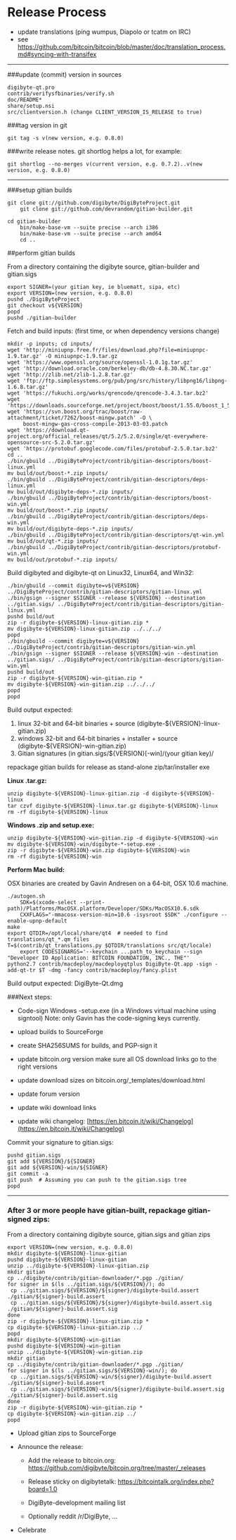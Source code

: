 Release Process
====================

* update translations (ping wumpus, Diapolo or tcatm on IRC)
* see https://github.com/bitcoin/bitcoin/blob/master/doc/translation_process.md#syncing-with-transifex

* * *

###update (commit) version in sources


	digibyte-qt.pro
	contrib/verifysfbinaries/verify.sh
	doc/README*
	share/setup.nsi
	src/clientversion.h (change CLIENT_VERSION_IS_RELEASE to true)

###tag version in git

	git tag -s v(new version, e.g. 0.8.0)

###write release notes. git shortlog helps a lot, for example:

	git shortlog --no-merges v(current version, e.g. 0.7.2)..v(new version, e.g. 0.8.0)

* * *

###setup gitian builds

 	git clone git://github.com/digibyte/DigiByteProject.git
    	git clone git://github.com/devrandom/gitian-builder.git
 	
 	cd gitian-builder
    	bin/make-base-vm --suite precise --arch i386
    	bin/make-base-vm --suite precise --arch amd64
    	cd ..

##perform gitian builds

 From a directory containing the digibyte source, gitian-builder and gitian.sigs
  
	export SIGNER=(your gitian key, ie bluematt, sipa, etc)
	export VERSION=(new version, e.g. 0.8.0)
	pushd ./DigiByteProject
	git checkout v${VERSION}
	popd
	pushd ./gitian-builder

 Fetch and build inputs: (first time, or when dependency versions change)

	mkdir -p inputs; cd inputs/
	wget 'http://miniupnp.free.fr/files/download.php?file=miniupnpc-1.9.tar.gz' -O miniupnpc-1.9.tar.gz
	wget 'https://www.openssl.org/source/openssl-1.0.1g.tar.gz'
	wget 'http://download.oracle.com/berkeley-db/db-4.8.30.NC.tar.gz'
	wget 'http://zlib.net/zlib-1.2.8.tar.gz'
	wget 'ftp://ftp.simplesystems.org/pub/png/src/history/libpng16/libpng-1.6.8.tar.gz'
	wget 'https://fukuchi.org/works/qrencode/qrencode-3.4.3.tar.bz2'
	wget 'https://downloads.sourceforge.net/project/boost/boost/1.55.0/boost_1_55_0.tar.bz2'
	wget 'https://svn.boost.org/trac/boost/raw-attachment/ticket/7262/boost-mingw.patch' -O \ 
	     boost-mingw-gas-cross-compile-2013-03-03.patch
	wget 'https://download.qt-project.org/official_releases/qt/5.2/5.2.0/single/qt-everywhere-opensource-src-5.2.0.tar.gz'
	wget 'https://protobuf.googlecode.com/files/protobuf-2.5.0.tar.bz2'
	cd ..
	./bin/gbuild ../DigiByteProject/contrib/gitian-descriptors/boost-linux.yml
	mv build/out/boost-*.zip inputs/
	./bin/gbuild ../DigiByteProject/contrib/gitian-descriptors/deps-linux.yml
	mv build/out/digibyte-deps-*.zip inputs/
	./bin/gbuild ../DigiByteProject/contrib/gitian-descriptors/boost-win.yml
	mv build/out/boost-*.zip inputs/
	./bin/gbuild ../DigiByteProject/contrib/gitian-descriptors/deps-win.yml
	mv build/out/digibyte-deps-*.zip inputs/
	./bin/gbuild ../DigiByteProject/contrib/gitian-descriptors/qt-win.yml
	mv build/out/qt-*.zip inputs/
	./bin/gbuild ../DigiByteProject/contrib/gitian-descriptors/protobuf-win.yml
	mv build/out/protobuf-*.zip inputs/

 Build digibyted and digibyte-qt on Linux32, Linux64, and Win32:
  
	./bin/gbuild --commit digibyte=v${VERSION} ../DigiByteProject/contrib/gitian-descriptors/gitian-linux.yml
	./bin/gsign --signer $SIGNER --release ${VERSION} --destination ../gitian.sigs/ ../DigiByteProject/contrib/gitian-descriptors/gitian-linux.yml
	pushd build/out
	zip -r digibyte-${VERSION}-linux-gitian.zip *
	mv digibyte-${VERSION}-linux-gitian.zip ../../../
	popd
	./bin/gbuild --commit digibyte=v${VERSION} ../DigiByteProject/contrib/gitian-descriptors/gitian-win.yml
	./bin/gsign --signer $SIGNER --release ${VERSION}-win --destination ../gitian.sigs/ ../DigiByteProject/contrib/gitian-descriptors/gitian-win.yml
	pushd build/out
	zip -r digibyte-${VERSION}-win-gitian.zip *
	mv digibyte-${VERSION}-win-gitian.zip ../../../
	popd
	popd

  Build output expected:

  1. linux 32-bit and 64-bit binaries + source (digibyte-${VERSION}-linux-gitian.zip)
  2. windows 32-bit and 64-bit binaries + installer + source (digibyte-${VERSION}-win-gitian.zip)
  3. Gitian signatures (in gitian.sigs/${VERSION}[-win]/(your gitian key)/

repackage gitian builds for release as stand-alone zip/tar/installer exe

**Linux .tar.gz:**

	unzip digibyte-${VERSION}-linux-gitian.zip -d digibyte-${VERSION}-linux
	tar czvf digibyte-${VERSION}-linux.tar.gz digibyte-${VERSION}-linux
	rm -rf digibyte-${VERSION}-linux

**Windows .zip and setup.exe:**

	unzip digibyte-${VERSION}-win-gitian.zip -d digibyte-${VERSION}-win
	mv digibyte-${VERSION}-win/digibyte-*-setup.exe .
	zip -r digibyte-${VERSION}-win.zip digibyte-${VERSION}-win
	rm -rf digibyte-${VERSION}-win

**Perform Mac build:**

  OSX binaries are created by Gavin Andresen on a 64-bit, OSX 10.6 machine.

	./autogen.sh
        SDK=$(xcode-select --print-path)/Platforms/MacOSX.platform/Developer/SDKs/MacOSX10.6.sdk
        CXXFLAGS="-mmacosx-version-min=10.6 -isysroot $SDK" ./configure --enable-upnp-default
	make
	export QTDIR=/opt/local/share/qt4  # needed to find translations/qt_*.qm files
	T=$(contrib/qt_translations.py $QTDIR/translations src/qt/locale)
        export CODESIGNARGS='--keychain ...path_to_keychain --sign "Developer ID Application: BITCOIN FOUNDATION, INC., THE"'
	python2.7 contrib/macdeploy/macdeployqtplus DigiByte-Qt.app -sign -add-qt-tr $T -dmg -fancy contrib/macdeploy/fancy.plist

 Build output expected: DigiByte-Qt.dmg

###Next steps:

* Code-sign Windows -setup.exe (in a Windows virtual machine using signtool)
 Note: only Gavin has the code-signing keys currently.

* upload builds to SourceForge

* create SHA256SUMS for builds, and PGP-sign it

* update bitcoin.org version
  make sure all OS download links go to the right versions
  
* update download sizes on bitcoin.org/_templates/download.html

* update forum version

* update wiki download links

* update wiki changelog: [https://en.bitcoin.it/wiki/Changelog](https://en.bitcoin.it/wiki/Changelog)

Commit your signature to gitian.sigs:

	pushd gitian.sigs
	git add ${VERSION}/${SIGNER}
	git add ${VERSION}-win/${SIGNER}
	git commit -a
	git push  # Assuming you can push to the gitian.sigs tree
	popd

-------------------------------------------------------------------------

### After 3 or more people have gitian-built, repackage gitian-signed zips:

From a directory containing digibyte source, gitian.sigs and gitian zips

	export VERSION=(new version, e.g. 0.8.0)
	mkdir digibyte-${VERSION}-linux-gitian
	pushd digibyte-${VERSION}-linux-gitian
	unzip ../digibyte-${VERSION}-linux-gitian.zip
	mkdir gitian
	cp ../digibyte/contrib/gitian-downloader/*.pgp ./gitian/
	for signer in $(ls ../gitian.sigs/${VERSION}/); do
	 cp ../gitian.sigs/${VERSION}/${signer}/digibyte-build.assert ./gitian/${signer}-build.assert
	 cp ../gitian.sigs/${VERSION}/${signer}/digibyte-build.assert.sig ./gitian/${signer}-build.assert.sig
	done
	zip -r digibyte-${VERSION}-linux-gitian.zip *
	cp digibyte-${VERSION}-linux-gitian.zip ../
	popd
	mkdir digibyte-${VERSION}-win-gitian
	pushd digibyte-${VERSION}-win-gitian
	unzip ../digibyte-${VERSION}-win-gitian.zip
	mkdir gitian
	cp ../digibyte/contrib/gitian-downloader/*.pgp ./gitian/
	for signer in $(ls ../gitian.sigs/${VERSION}-win/); do
	 cp ../gitian.sigs/${VERSION}-win/${signer}/digibyte-build.assert ./gitian/${signer}-build.assert
	 cp ../gitian.sigs/${VERSION}-win/${signer}/digibyte-build.assert.sig ./gitian/${signer}-build.assert.sig
	done
	zip -r digibyte-${VERSION}-win-gitian.zip *
	cp digibyte-${VERSION}-win-gitian.zip ../
	popd

- Upload gitian zips to SourceForge

- Announce the release:

  - Add the release to bitcoin.org: https://github.com/digibyte/bitcoin.org/tree/master/_releases

  - Release sticky on digibytetalk: https://bitcointalk.org/index.php?board=1.0

  - DigiByte-development mailing list

  - Optionally reddit /r/DigiByte, ...

- Celebrate 
